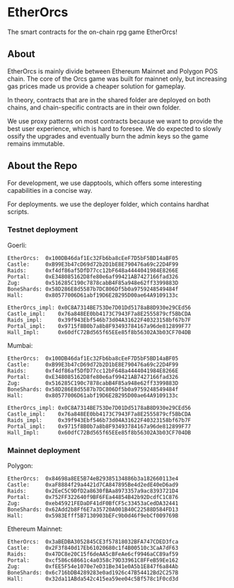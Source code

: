 # EtherOrcs
The smart contracts for the on-chain rpg game EtherOrcs!

## About
EtherOrcs is mainly divide between Ethereum Mainnet and Polygon POS chain. The core of the Orcs game was built for mainnet only, but increasing gas prices made us provide a cheaper solution for gameplay.

In theory, contracts that are in the shared folder are deployed on both chains, and chain-specific contracts are in their own folder.

We use proxy patterns on most contracts because we want to provide the best user experience, which is hard to foresee. We do expected to slowly ossify the upgrades and eventually burn the admin keys so the game remains immutable.

## About the Repo
For development, we use dapptools, which offers some interesting capabilities in a concise way. 

For deployments. we use the deployer folder, which contains hardhat scripts.



### Testnet deployment

Goerli:
```
EtherOrcs:  0x100DB46daf1Ec32Fb6ba8cEeF7D5bF5BD14aBF05
Castle:     0xB99E3b47cD69d72b2D1bE8E790476a69c22D4F99
Raids:      0xf4df86af5DfD77cc12bF648a4444041984E8266E
Portal:     0xE348085162D8fe80e6af99421AB7427166fad326
Zug:        0x516285C190c7878cabB4F85a948e62ff3399883D
BoneShards: 0x58D286E8d5587b7DC806Df5b0a9759248549484f
Hall:       0x80577006D61abf19D6E2B295D00ae64A9109133c

EtherOrcs_impl: 0x0C8A7314BE753De7D01Dd5178aB8D930e29CEd56
Castle_impl:    0x76a848EE0bb4173C7943F7a8E2555879cf5BbCDA
Raids_impl:     0x39f943Ebf546b73d04A31622F40323158bf67b7F
Portal_impl:    0x9715f8B0b7a8b8F93493784167a96de812899F77
Hall_Impl:      0x60dfC72Bd565f65EEe85f8b56302A3b03CF704DB
```


Mumbai:
```
EtherOrcs:  0x100DB46daf1Ec32Fb6ba8cEeF7D5bF5BD14aBF05
Castle:     0xB99E3b47cD69d72b2D1bE8E790476a69c22D4F99
Raids:      0xf4df86af5DfD77cc12bF648a4444041984E8266E
Portal:     0xE348085162D8fe80e6af99421AB7427166fad326
Zug:        0x516285C190c7878cabB4F85a948e62ff3399883D
BoneShards: 0x58D286E8d5587b7DC806Df5b0a9759248549484f
Hall:       0x80577006D61abf19D6E2B295D00ae64A9109133c

EtherOrcs_impl: 0x0C8A7314BE753De7D01Dd5178aB8D930e29CEd56
Castle_impl:    0x76a848EE0bb4173C7943F7a8E2555879cf5BbCDA
Raids_impl:     0x39f943Ebf546b73d04A31622F40323158bf67b7F
Portal_impl:    0x9715f8B0b7a8b8F93493784167a96de812899F77
Hall_Impl:      0x60dfC72Bd565f65EEe85f8b56302A3b03CF704DB
```

### Mainnet deployment

Polygon:
```
EtherOrcs:  0x84698a8EE5B74eB29385134886b3a182660113e4
Castle:     0xaF8884f29a4421d7CA847895Be4d2edE40eD6ad9
Raids:      0x2EeC5C9DfD2a8630fBAa8973357a9ac8393721D4
Portal:     0x752FF322640f9BF6FEa44854B42b92DcdfC1C876
Zug:        0xeb45921FEDaDF41dF0BfCF5c33453aCedDA32441
BoneShards: 0x62Add2b8Ff6E7a35720A001B40C22588D584FD13
Hall:       0x5983Efff5B7130903bEFc9b0d46f9ebCf009769B
```

Ethereum Mainnet:
```
EtherOrcs:  0x3aBEDBA3052845CE3f57818032BFA747CDED3fca
Castle:     0x2F3f840d17Eb61020680c1f4B00510c3CaA7dF63
Raids:      0x47DC8e20C15f6deAA5cBFeAe6cf9946aCC89af59
Portal:     0xcf586c68661c4a0358c79D33961C8FFeB59Ee162
Zug:        0xfEE5F54e1070e7eD31Be341e0A5b1E847f6a84Ab
BoneShards: 0x6c716bDB4289283e0ad1926c47B54412Bd2C257B
Hall:       0x32da11ABda542c415ea59ee04c5Bf578c1F0cd3d
```